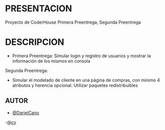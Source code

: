 # PRESENTACION

Proyecto de CoderHouse Primera Preentrega, Segunda Preentrega

# DESCRIPCION

- Primera Preentrega:
  Simular login y registro de usuarios y mostrar la información de los mismos en consola

Segunda Preentrega:

- Simular el modelado de cliente en una página de compras, con minimo 4 atributos y herencia opcional.
  Utilizar paquetes redistribuibles

## AUTOR

- [@DarielCano](https://www.github.com/DarieCano)

-[@cv](https://drive.google.com/file/d/1tTkd27bLXFh6M9vCI3uco_lMszwkZcl6/view?usp=share_link)
